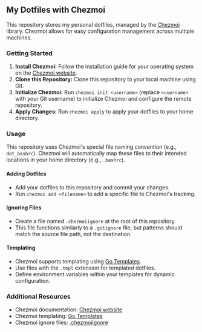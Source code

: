 ## My Dotfiles with Chezmoi

This repository stores my personal dotfiles, managed by the [Chezmoi][chezmoi]
library. Chezmoi allows for easy configuration management across multiple
machines.

### Getting Started

1. **Install Chezmoi:** Follow the installation guide for your operating system
   on the [Chezmoi website][chezmoi].
2. **Clone this Repository:** Clone this repository to your local machine using
   Git.
3. **Initialize Chezmoi:** Run `chezmoi init <username>` (replace `<username>`
   with your Git username) to initialize Chezmoi and configure the remote
   repository.
4. **Apply Changes:** Run `chezmoi apply` to apply your dotfiles to your home
   directory.

### Usage

This repository uses Chezmoi's special file naming convention (e.g.,
`dot_bashrc`). Chezmoi will automatically map these files to their intended
locations in your home directory (e.g., `.bashrc`).

#### Adding Dotfiles

* Add your dotfiles to this repository and commit your changes.
* Run `chezmoi add <filename>` to add a specific file to Chezmoi's tracking.

#### Ignoring Files

* Create a file named `.chezmoiignore` at the root of this repository.
* This file functions similarly to a `.gitignore` file, but patterns should
  match the source file path, not the destination.

#### Templating

* Chezmoi supports templating using [Go Templates][go-templates].
* Use files with the `.tmpl` extension for templated dotfiles.
* Define environment variables within your templates for dynamic configuration.

### Additional Resources

* Chezmoi documentation: [Chezmoi website][chezmoi]
* Chezmoi templating: [Go Templates][go-templates]
* Chezmoi ignore files: [.chezmoiignore][chezmoi-ignore]

[chezmoi]: https://chezmoi.io/
[chezmoi-ignore]: https://chezmoi.io/reference/special-files-and-directories/chezmoiignore/
[go-templates]: https://pkg.go.dev/text/template

